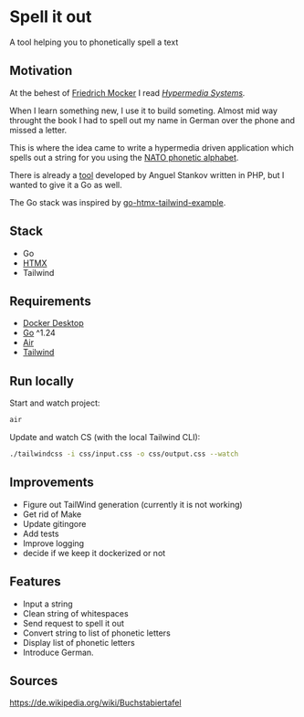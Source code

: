 # Spell it out

A tool helping you to phonetically spell a text

## Motivation

At the behest of [Friedrich Mocker](https://github.com/Friedrich-Mocker) I read *[Hypermedia Systems](https://hypermedia.systems/book/contents/).*

When I learn something new, I use it to build someting.
Almost mid way throught the book I had to spell out my name in German over the phone and missed a letter.

This is where the idea came to write a hypermedia driven application which spells out a string for you using the [NATO phonetic alphabet](https://en.wikipedia.org/wiki/NATO_phonetic_alphabet).

There is already a [tool](https://www.spelltool.com "www.spelltool.com") developed by Anguel Stankov written in PHP, but I wanted to give it a Go as well.

The Go stack was inspired by [go-htmx-tailwind-example](https://github.com/jritsema/go-htmx-tailwind-example).

## Stack

- Go
- [HTMX](https://htmx.org/)
- Tailwind

## Requirements

- [Docker Desktop](https://docs.docker.com/get-docker/)
- [Go](https://go.dev/) ^1.24
- [Air](https://github.com/air-verse/air)
- [Tailwind](https://tailwindcss.com/blog/standalone-cli)

## Run locally

Start and watch project:

```bash
air
```

Update and watch CS (with the local Tailwind CLI):

```bash
./tailwindcss -i css/input.css -o css/output.css --watch
```

## Improvements

- Figure out TailWind generation (currently it is not working)
- Get rid of Make
- Update gitingore
- Add tests
- Improve logging
- decide if we keep it dockerized or not

## Features

- Input a string
- Clean string of whitespaces
- Send request to spell it out
- Convert string to list of phonetic letters
- Display list of phonetic letters
- Introduce German.

## Sources

<https://de.wikipedia.org/wiki/Buchstabiertafel>
